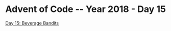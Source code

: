 # Advent of Code -- Year 2018 - Day 15

[Day 15: Beverage Bandits](https://adventofcode.com/2018/day/15)
